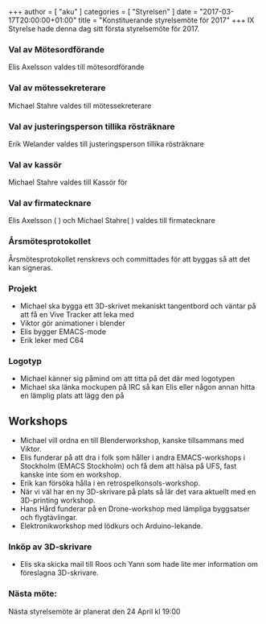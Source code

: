 +++
author = [ "aku" ]
categories = [ "Styrelsen" ]
date = "2017-03-17T20:00:00+01:00"
title = "Konstituerande styrelsemöte för 2017"
+++
IX Styrelse hade denna dag sitt första styrelsemöte för 2017.

### Val av Mötesordförande
Elis Axelsson valdes till mötesordförande

### Val av mötessekreterare
Michael Stahre valdes till mötessekreterare

### Val av justeringsperson tillika rösträknare
Erik Welander valdes till justeringsperson tillika rösträknare

### Val av kassör
Michael Stahre valdes till Kassör för

### Val av firmatecknare
Elis Axelsson (             ) och Michael Stahre(             ) valdes till firmatecknare

### Årsmötesprotokollet
Årsmötesprotokollet renskrevs och committades för att byggas så att det kan signeras.

### Projekt
- Michael ska bygga ett 3D-skrivet mekaniskt tangentbord och väntar på att få en Vive Tracker att leka med
- Viktor gör animationer i blender
- Elis bygger EMACS-mode
- Erik leker med C64

### Logotyp
- Michael känner sig påmind om att titta på det där med logotypen
- Michael ska länka mockupen på IRC så kan Elis eller någon annan hitta en lämplig plats att lägg den på

## Workshops
- Michael vill ordna en till Blenderworkshop, kanske tillsammans med Viktor.
- Elis funderar på att dra i folk som håller i andra EMACS-workshops i Stockholm (EMACS Stockholm) och få dem att hälsa på UFS, fast kanske inte som en workshop.
- Erik kan försöka hålla i en retrospelkonsols-workshop.
- När vi väl har en ny 3D-skrivare på plats så lär det vara aktuellt med en 3D-printing workshop.
- Hans Hård funderar på en Drone-workshop med lämpliga byggsatser och flygtävlingar.
- Elektronikworkshop med lödkurs och Arduino-lekande.

### Inköp av 3D-skrivare
- Elis ska skicka mail till Roos och Yann som hade lite mer information om föreslagna 3D-skrivare.

### Nästa möte:
Nästa styrelsemöte är planerat den 24 April kl 19:00
